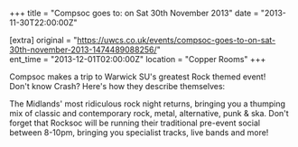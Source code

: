 +++
title = "Compsoc goes to: on Sat 30th November 2013"
date = "2013-11-30T22:00:00Z"

[extra]
original = "https://uwcs.co.uk/events/compsoc-goes-to-on-sat-30th-november-2013-1474489088256/"    
ent_time = "2013-12-01T02:00:00Z"
location = "Copper Rooms"
+++

Compsoc makes a trip to Warwick SU's greatest Rock themed event\!  
Don't know Crash? Here's how they describe themselves:

The Midlands' most ridiculous rock night returns, bringing you a thumping mix of classic and contemporary rock, metal, alternative, punk & ska. Don't forget that Rocksoc will be running their traditional pre-event social between 8-10pm, bringing you specialist tracks, live bands and more\!

